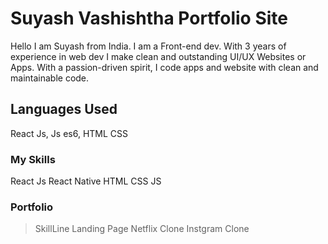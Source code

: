 # Suyash Vashishtha Portfolio Site

Hello I am Suyash from India. I am a Front-end dev. With 3 years of experience in web dev I make clean and outstanding UI/UX Websites or Apps. With a passion-driven spirit, I code apps and website with clean and maintainable code.

## Languages Used

React Js, Js es6, HTML CSS

### My Skills

React Js
React Native
HTML CSS JS

### Portfolio

> SkillLine Landing Page
> Netflix Clone
> Instgram Clone
